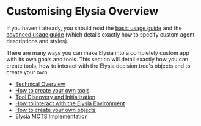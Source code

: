 # Customising Elysia Overview

If you haven't already, you should read the [basic usage guide](../basic.md) and the [advanced usage guide](../advanced_usage.md) (which details exactly how to specify custom agent descriptions and styles).

There are many ways you can make Elysia into a completely custom app with its own goals and tools. This section will detail exactly how you can create tools, how to interact with the Elysia decision tree's objects and to create your own.

- [Technical Overview](technical_overview.md)
- [How to create your own tools](advanced_tool_construction.md)
- [Tool Discovery and Initialization](tool_discovery.md)
- [How to interact with the Elysia Environment](environment.md)
- [How to create your own objects](custom_objects.md)
- [Elysia MCTS Implementation](ELYSIA_MCTS.md)

